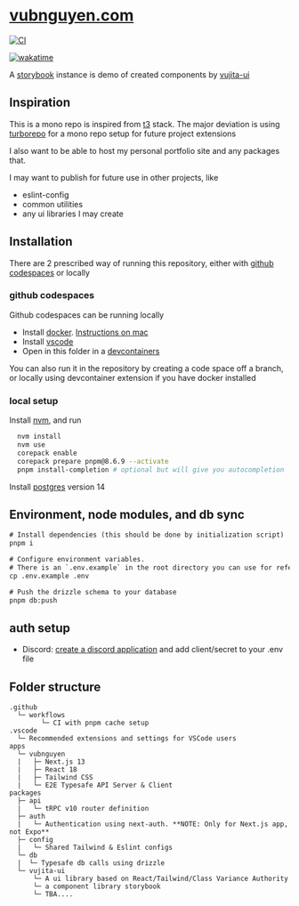 # [vubnguyen.com](https://vubnguyen.com)

[![CI](https://github.com/vujita/vubnguyen/actions/workflows/ci.yml/badge.svg?branch=main)](https://github.com/vujita/vubnguyen/actions/workflows/ci.yml)

[![wakatime](https://wakatime.com/badge/github/vujita/vubnguyen.svg)](https://wakatime.com/badge/github/vujita/vubnguyen)

A [storybook](https://vujita.github.io/vubnguyen/) instance is demo of created components by [vujita-ui](https://www.npmjs.com/package/vujita-ui)

## Inspiration

This is a mono repo is inspired from [t3](https://create.t3.gg/) stack.
The major deviation is using [turborepo](https://turbo.build/) for a mono repo setup for future project extensions

I also want to be able to host my personal portfolio site and any packages that.

I may want to publish for future use in other projects, like

- eslint-config
- common utilities
- any ui libraries I may create

## Installation

There are 2 prescribed way of running this repository, either with [github codespaces](https://github.com/features/codespaces) or locally

<!-- TODO: Add more visuals to this -->

### github codespaces

Github codespaces can be running locally

- Install [docker](https://www.docker.com/). [Instructions on mac](https://docs.docker.com/desktop/install/mac-install/#install-and-run-docker-desktop-on-mac)
- Install [vscode](https://code.visualstudio.com/)
- Open in this folder in a [devcontainers](https://code.visualstudio.com/docs/devcontainers/containers)

You can also run it in the repository by creating a code space off a branch, or locally using devcontainer extension if you have docker installed

### local setup

Install [nvm](https://github.com/nvm-sh/nvm), and run

```bash
  nvm install
  nvm use
  corepack enable
  corepack prepare pnpm@8.6.9 --activate
  pnpm install-completion # optional but will give you autocompletion
```

Install [postgres](https://www.postgresql.org/) version 14

## Environment, node modules, and db sync

```diff
# Install dependencies (this should be done by initialization script)
pnpm i

# Configure environment variables.
# There is an `.env.example` in the root directory you can use for reference
cp .env.example .env

# Push the drizzle schema to your database
pnpm db:push
```

## auth setup

- Discord: [create a discord application](https://discord.com/developers/applications) and add client/secret to your .env file

## Folder structure

```
.github
  └─ workflows
        └─ CI with pnpm cache setup
.vscode
  └─ Recommended extensions and settings for VSCode users
apps
  └─ vubnguyen
  |   ├─ Next.js 13
  |   ├─ React 18
  |   ├─ Tailwind CSS
  |   └─ E2E Typesafe API Server & Client
packages
  ├─ api
  |   └─ tRPC v10 router definition
  ├─ auth
  |   └─ Authentication using next-auth. **NOTE: Only for Next.js app, not Expo**
  ├─ config
  |   └─ Shared Tailwind & Eslint configs
  └─ db
  |  └─ Typesafe db calls using drizzle
  └─ vujita-ui
      └─ A ui library based on React/Tailwind/Class Variance Authority
      └─ a component library storybook
      └─ TBA....
```
